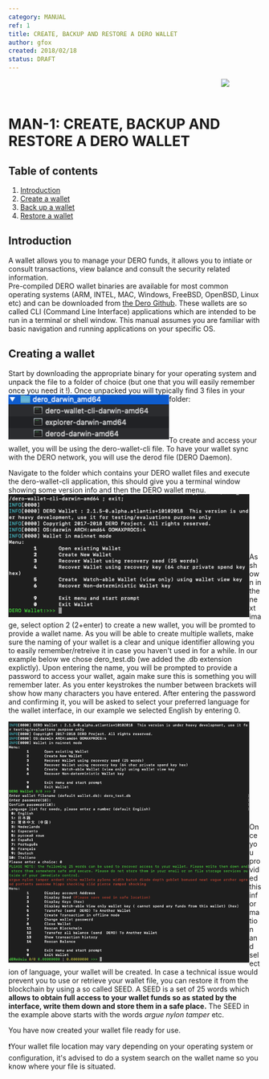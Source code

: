 ```yaml
---
category: MANUAL
ref: 1
title: CREATE, BACKUP AND RESTORE A DERO WALLET
author: gfox
created: 2018/02/18
status: DRAFT
---
```


<img align="right" src="/ASSETS/DERO_LOGO_320x320.png" width="80">
</br>
</br>

# MAN-1: CREATE, BACKUP AND RESTORE A DERO WALLET

## Table of contents
1. [Introduction](#req)
2. [Create a wallet](#create)
3. [Back up a wallet](#backup)
4. [Restore a wallet](#restore)


## Introduction<a name="req"></a>
A wallet allows you to manage your DERO funds, it allows you to intiate or consult transactions, view balance and consult the security related information.  
Pre-compiled DERO wallet binaries are available for most common operating systems (ARM, INTEL, MAC, Windows, FreeBSD, OpenBSD, Linux etc) and can be downloaded from [the Dero Github](https://github.com/deroproject/derosuite/releases). 
These wallets are so called CLI (Command Line Interface) applications which are intended to be run in a terminal or shell window. This manual assumes you are familiar with basic navigation and running applications on your specific OS.

## Creating a wallet<a name="create"></a>
Start by downloading the appropriate binary for your operating system and unpack the file to a folder of choice (but one that you will easily remember once you need it !).
Once unpacked you will typically find 3 files in your folder:
<img align="left" src="/ASSETS/MAN-1/DERO_WALLET_UNPACK.png" width="320">
</br></br></br></br>

To create and access your wallet, you will be using the dero-wallet-cli file.
To have your wallet sync with the DERO network, you will use the derod file (DERO Daemon).

Navigate to the folder which contains your DERO wallet files and execute the dero-wallet-cli application, this should give you a terminal window showing some version info and then the DERO wallet menu.
<img align="left" src="/ASSETS/MAN-1/DERO_WALLET_MENU.png" width="480">
</br></br></br></br></br></br></br>

As shown in the next image, select option 2 (2+enter) to create a new wallet, you will be promted to provide a wallet name.
As you will be able to create multiple wallets, make sure the naming of your wallet is a clear and unique identifier allowing you to easily remember/retreive it in case you haven't used in for a while. In our example below we chose dero_test.db (we added the .db extension explictly). Upon entering the name, you will be prompted to provide a password to access your wallet, again make sure this is something you will remember later. As you enter keystrokes the number between brackets will show how many characters you have entered. After entering the password and confirming it, you will be asked to select your preferred language for the wallet interface, in our example we selected English by entering 0.

<img align="left" src="/ASSETS/MAN-1/DERO_WALLET_CREATE.png" width="480">
</br></br></br></br></br></br></br></br></br></br></br>

Once you provided this information and selection of language, your wallet will be created. In case a technical issue would prevent you to use or retrieve your wallet file, you can restore it from the blockchain by using a so called SEED. A SEED is a set of 25 words which **allows to obtain full access to your wallet funds so as stated by the interface, write them down and store them in a safe place.** The SEED in the example above starts with the words *argue nylon tamper* etc.  

You have now created your wallet file ready for use.

:exclamation:Your wallet file location may vary depending on your operating system or configuration, it's advised to do a system search on the wallet name so you know where your file is situated.












